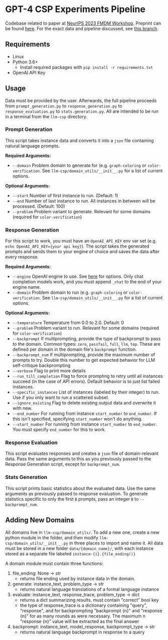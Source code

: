 # GPT-4 CSP Experiments Pipeline
Codebase related to paper at [NeurIPS 2023 FMDM Workshop](https://sites.google.com/view/fmdm-neurips23/). Preprint can be found [here](https://arxiv.org/abs/2310.12397). For the exact data and pipeline discussed, see [this branch](https://github.com/kstechly/gptcolor/tree/fmdm_data).

## Requirements
- Linux
- Python 3.6+
  - Install required packages with `pip install -r requirements.txt`
- OpenAI API Key

## Usage

Data must be provided by the user. Afterwards, the full pipeline proceeds from `prompt_generation.py` to `response_generation.py` to `response_evaluation.py` to `stats.generation.py`. All are intended to be run in a terminal from the `llm-csp` directory.

### Prompt Generation

This script takes instance data and converts it into a `json` file containing natural language prompts. 

**Required Arguments:**
- `--domain` Problem domain to generate for (e.g. `graph-coloring` or `color-verification`. See `llm-csp/domain_utils/__init__.py` for a list of current options.

**Optional Arguments:**
- `--start` Number of first instance to run. (Default: 1)
- `--end` Number of last instance to run. All instances in between will be processed. (Default: 100)
- `--problem` Problem variant to generate. Relevant for some domains (required for `color-verification`)

### Response Generation

For this script to work, you must have an `OpenAI_API_KEY` env var set (e.g. `echo OpenAI_API_KEY={your api key}`). The script takes the generated prompts and sends them to your engine of choice and saves the data after every response.

**Required Arguments:**
- `--engine` OpenAI engine to use. See [here](https://platform.openai.com/docs/models) for options. Only chat completion models work, and you must append `_chat` to the end of your engine name.
- `--domain` Problem domain to run (e.g. `graph-coloring` or `color-verification`. See `llm-csp/domain_utils/__init__.py` for a list of current options.

**Optional Arguments:**
- `--temperature` Temperature from 0.0 to 2.0. Default: 0
- `--problem` Problem variant to run. Relevant for some domains (required for `color-verification`)
- `--backprompt` If multiprompting, provide the type of backprompt to pass to the domain. Common types: `zero`, `passfail`, `full`, `llm`, `top`. These are defined per domain in the domain file's `backprompt` function.
- `--backprompt_num` If multiprompting, provide the maximum number of prompts to try. Double this number to get expected behavior for LLM self-critique backprompting
- `--verbose` Flag to print more details
- `--run_till_completion` Flag to force prompting to retry until all instances succeed (in the case of API errors). Default behavior is to just list failed instances.
- `--specific_instances` List of instances (labeled by their integer) to run. Use if you only want to run a scattered subset.
- `--ignore_existing` Flag to delete existing output data and overwrite it with new.
- `--end_number` For running from instance `start_number` to `end_number`. If this isn't specified, specifying `start_number` won't do anything.
- `--start_number` For running from instance `start_number` to `end_number`. You must specify `end_number` for this to work.

### Response Evaluation

This script evaluates responses and creates a `json` file of domain-relevant data. Pass the same arguments to this as you previously passed to the Response Generation script, except for `backprompt_num`.

### Stats Generation

This script prints basic statistics about the evaluated data. Use the same arguments as previously passed to response evaluation. To generate statistics specific to only the first `B` prompts, pass an integer `B` to `--backprompt_num`.

## Adding New Domains
All domains live in `llm-csp/domain_utils/`. To add a new one, create a new python module in the folder, and then modify `llm-csp/domain_utils/__init__.py` in three places to import and name it. All data must be stored in a new folder `data/{domain_name}/`, with each instance stored as a separate file labeled `instance-{i}.{file_ending()}`

A domain module must contain three functions:
   1. file_ending: None -> str
       - returns file ending used by instance data in the domain.
   2. generate: instance_text, problem_type -> str
       - returns natural language translations of a formal language instance
   3. evaluate: instance_text, response_trace, problem_type -> dict
       - returns a dict summarizing results. must contain "correct" bool key
       - the type of response_trace is a dictionary containing "query", "response", and for backprompting "backprompt {n}" and "response {n}" for as many rounds as were necessary. The maximum n "response {n}" value will be extracted as the final answer
   4. backprompt: instance_text, model_response, backprompt_type -> str
      - returns natural language backprompt in response to a query
